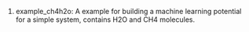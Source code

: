 1. example_ch4h2o: A example for building a machine learning potential for a simple system, contains H2O and CH4 molecules.